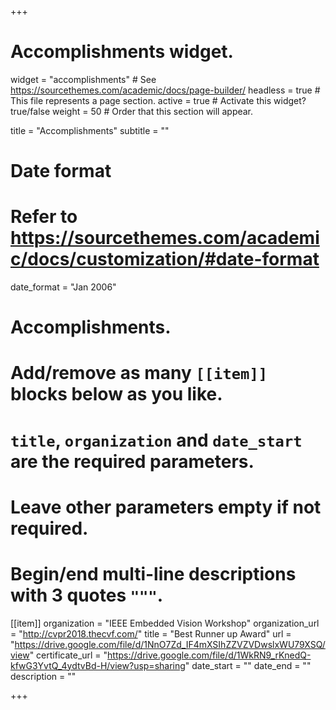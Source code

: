 +++
# Accomplishments widget.
widget = "accomplishments"  # See https://sourcethemes.com/academic/docs/page-builder/
headless = true  # This file represents a page section.
active = true  # Activate this widget? true/false
weight = 50  # Order that this section will appear.

title = "Accomplishments"
subtitle = ""

# Date format
#   Refer to https://sourcethemes.com/academic/docs/customization/#date-format
date_format = "Jan 2006"

# Accomplishments.
#   Add/remove as many `[[item]]` blocks below as you like.
#   `title`, `organization` and `date_start` are the required parameters.
#   Leave other parameters empty if not required.
#   Begin/end multi-line descriptions with 3 quotes `"""`.


[[item]]
  organization = "IEEE Embedded Vision Workshop"
  organization_url = "http://cvpr2018.thecvf.com/"
  title = "Best Runner up Award"
  url = "https://drive.google.com/file/d/1NnO7Zd_IF4mXSIhZZVZVDwslxWU79XSQ/view"
  certificate_url = "https://drive.google.com/file/d/1WkRN9_rKnedQ-kfwG3YvtQ_4ydtvBd-H/view?usp=sharing"
  date_start = ""
  date_end = ""
  description = ""

+++
